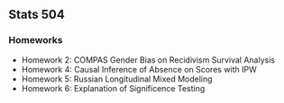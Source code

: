 ## Stats 504

### Homeworks
- Homework 2: COMPAS Gender Bias on Recidivism Survival Analysis
- Homework 4: Causal Inference of Absence on Scores with IPW
- Homework 5: Russian Longitudinal Mixed Modeling
- Homework 6: Explanation of Significence Testing

